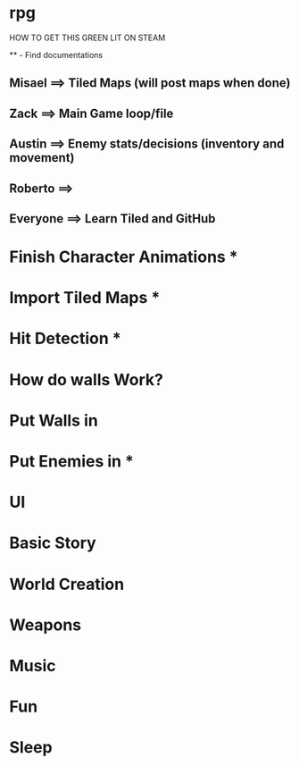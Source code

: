# rpg
HOW TO GET THIS GREEN LIT ON STEAM 

** - Find documentations

## Misael ==> Tiled Maps (will post maps when done)

## Zack ==> Main Game loop/file 

## Austin ==> Enemy stats/decisions (inventory and movement)

## Roberto ==> 

## Everyone ==> Learn Tiled and GitHub 



# Finish Character Animations   *

# Import Tiled Maps   *

# Hit Detection   *

# How do walls Work?

# Put Walls in

# Put Enemies in   *

# UI

# Basic Story

# World Creation

# Weapons

# Music

# Fun

# Sleep

 
